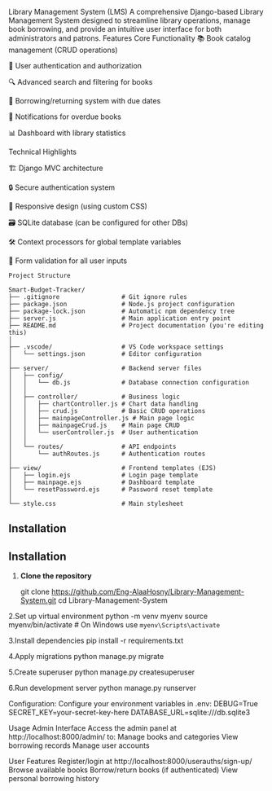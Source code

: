 Library Management System (LMS)
A comprehensive Django-based Library Management System designed to streamline library operations, manage book borrowing, and provide an intuitive user interface for both administrators and patrons.
Features
Core Functionality
📚 Book catalog management (CRUD operations)

👥 User authentication and authorization

🔍 Advanced search and filtering for books

📅 Borrowing/returning system with due dates

🔔 Notifications for overdue books

📊 Dashboard with library statistics

Technical Highlights

🏗 Django MVC architecture

🔒 Secure authentication system

📱 Responsive design (using custom CSS)

🗃 SQLite database (can be configured for other DBs)

🛠 Context processors for global template variables

📝 Form validation for all user inputs
```
Project Structure
  
Smart-Budget-Tracker/
├── .gitignore                 # Git ignore rules
├── package.json               # Node.js project configuration
├── package-lock.json          # Automatic npm dependency tree
├── server.js                  # Main application entry point
├── README.md                  # Project documentation (you're editing this)
│
├── .vscode/                   # VS Code workspace settings
│   └── settings.json          # Editor configuration
│
├── server/                    # Backend server files
│   ├── config/
│   │   └── db.js              # Database connection configuration
│   │
│   ├── controller/            # Business logic
│   │   ├── chartController.js # Chart data handling
│   │   ├── crud.js            # Basic CRUD operations
│   │   ├── mainpageController.js # Main page logic
│   │   ├── mainpageCrud.js    # Main page CRUD
│   │   └── userController.js  # User authentication
│   │
│   └── routes/                # API endpoints
│       └── authRoutes.js      # Authentication routes
│
├── view/                      # Frontend templates (EJS)
│   ├── login.ejs              # Login page template
│   ├── mainpage.ejs           # Dashboard template
│   └── resetPassword.ejs      # Password reset template
│
└── style.css                  # Main stylesheet
```



## Installation

## Installation

1. **Clone the repository**
  
   git clone https://github.com/Eng-AlaaHosny/Library-Management-System.git
   cd Library-Management-System

2.Set up virtual environment
python -m venv myenv
source myenv/bin/activate  # On Windows use `myenv\Scripts\activate`

3.Install dependencies
pip install -r requirements.txt

4.Apply migrations
python manage.py migrate

5.Create superuser
python manage.py createsuperuser

6.Run development server
python manage.py runserver


Configuration:
Configure your environment variables in .env:
DEBUG=True
SECRET_KEY=your-secret-key-here
DATABASE_URL=sqlite:///db.sqlite3

Usage
Admin Interface
Access the admin panel at http://localhost:8000/admin/ to:
Manage books and categories
View borrowing records
Manage user accounts

User Features
Register/login at http://localhost:8000/userauths/sign-up/
Browse available books
Borrow/return books (if authenticated)
View personal borrowing history


   
